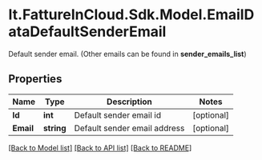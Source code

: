 # It.FattureInCloud.Sdk.Model.EmailDataDefaultSenderEmail
Default sender email. (Other emails can be found in **sender_emails_list**)

## Properties

Name | Type | Description | Notes
------------ | ------------- | ------------- | -------------
**Id** | **int** | Default sender email id | [optional] 
**Email** | **string** | Default sender email address | [optional] 

[[Back to Model list]](../../README.md#documentation-for-models) [[Back to API list]](../../README.md#documentation-for-api-endpoints) [[Back to README]](../../README.md)

